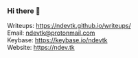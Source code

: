 ### Hi there 👋
Writeups: https://ndevtk.github.io/writeups/  
Email: ndevtk@protonmail.com  
Keybase: https://keybase.io/ndevtk  
Website: https://ndev.tk
